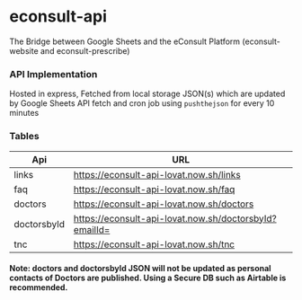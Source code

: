 # econsult-api
The Bridge between Google Sheets and the eConsult Platform (econsult-website and econsult-prescribe)
                    
### API Implementation

Hosted in express, Fetched from local storage JSON(s) which are updated by Google Sheets API fetch and cron job using `pushthejson` for every 10 minutes

### Tables
                    
Api  | URL
------------- | -------------
links  | https://econsult-api-lovat.now.sh/links
faq  | https://econsult-api-lovat.now.sh/faq
doctors  | https://econsult-api-lovat.now.sh/doctors 
doctorsbyId  | https://econsult-api-lovat.now.sh/doctorsbyId?emailId=<email-id>
tnc  | https://econsult-api-lovat.now.sh/tnc
  
#### Note: doctors and doctorsbyId JSON will not be updated as personal contacts of Doctors are published. Using a Secure DB such as Airtable is recommended.
  
